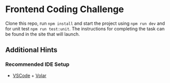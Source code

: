 # Frontend Coding Challenge

Clone this repo, run `npm install` and start the project using `npm run dev` and for unit test `npm run test:unit`.
The instructions for completing the task can be found in the site that will launch.

## Additional Hints

### Recommended IDE Setup

- [VSCode](https://code.visualstudio.com/) + [Volar](https://marketplace.visualstudio.com/items?itemName=johnsoncodehk.volar)

